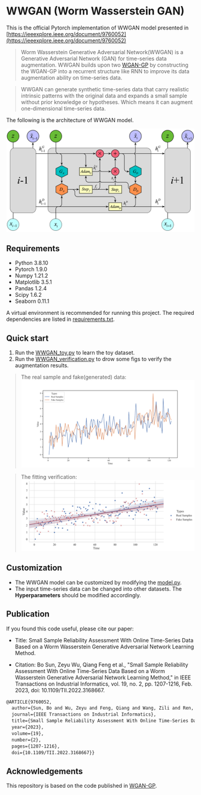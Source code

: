 # WWGAN (Worm Wasserstein GAN)

This is the official Pytorch implementation of WWGAN model presented in [https://ieeexplore.ieee.org/document/9760052](https://ieeexplore.ieee.org/document/9760052)

> Worm Wasserstein Generative Adversarial Network(WWGAN) is a Generative Adversarial Network (GAN) for time-series data augmentation. WWGAN builds upon two [WGAN-GP](https://github.com/caogang/wgan-gp) by constructing the WGAN-GP into a recurrent structure like RNN to improve its data augmentation ability on time-series data. 

> WWGAN can generate synthetic time-series data that carry realistic intrinsic patterns with the original data and expands a small sample without prior knowledge or hypotheses. Which means it can augment one-dimensional time-series data.

The following is the architecture of WWGAN model.

![WWGAN architecture](/WWGAN%20architecture.png)

## Requirements

- Python 3.8.10
- Pytorch 1.9.0
- Numpy 1.21.2
- Matplotlib 3.5.1
- Pandas 1.2.4
- Scipy 1.6.2
- Seaborn 0.11.1

A virtual environment is recommended for running this project. The required dependencies are listed in [requirements.txt](/requirements.txt).

## Quick start

1. Run the [WWGAN_toy.py](/WWGAN_toy.py) to learn the toy dataset.
2. Run the [WWGAN_verification.py](/WWGAN_verification.py) to drow some figs to verify the augmentation results.

> The real sample and fake(generated) data:
![Real & fake verification](/Real%20%26%20Fake.png)

> The fitting verification:
![Real & fake verification](/FinalOut.png)

## Customization 

- The WWGAN model can be customized by modifying the [model.py](/model.py).
- The input time-series data can be changed into other datasets. The **Hyperparameters** should be modified accordingly.

## Publication

If you found this code useful, please cite our paper:

- Title: Small Sample Reliability Assessment With Online Time-Series Data Based on a Worm Wasserstein Generative Adversarial Network Learning Method.

- Citation: Bo Sun, Zeyu Wu, Qiang Feng et al., "Small Sample Reliability Assessment With Online Time-Series Data Based on a Worm Wasserstein Generative Adversarial Network Learning Method," in IEEE Transactions on Industrial Informatics, vol. 19, no. 2, pp. 1207-1216, Feb. 2023, doi: 10.1109/TII.2022.3168667.

```tex
@ARTICLE{9760052,
  author={Sun, Bo and Wu, Zeyu and Feng, Qiang and Wang, Zili and Ren, Yi and Yang, Dezhen and Xia, Quan},
  journal={IEEE Transactions on Industrial Informatics}, 
  title={Small Sample Reliability Assessment With Online Time-Series Data Based on a Worm Wasserstein Generative Adversarial Network Learning Method}, 
  year={2023},
  volume={19},
  number={2},
  pages={1207-1216},
  doi={10.1109/TII.2022.3168667}}
```

## Acknowledgements

This repository is based on the code published in [WGAN-GP](https://github.com/caogang/wgan-gp).